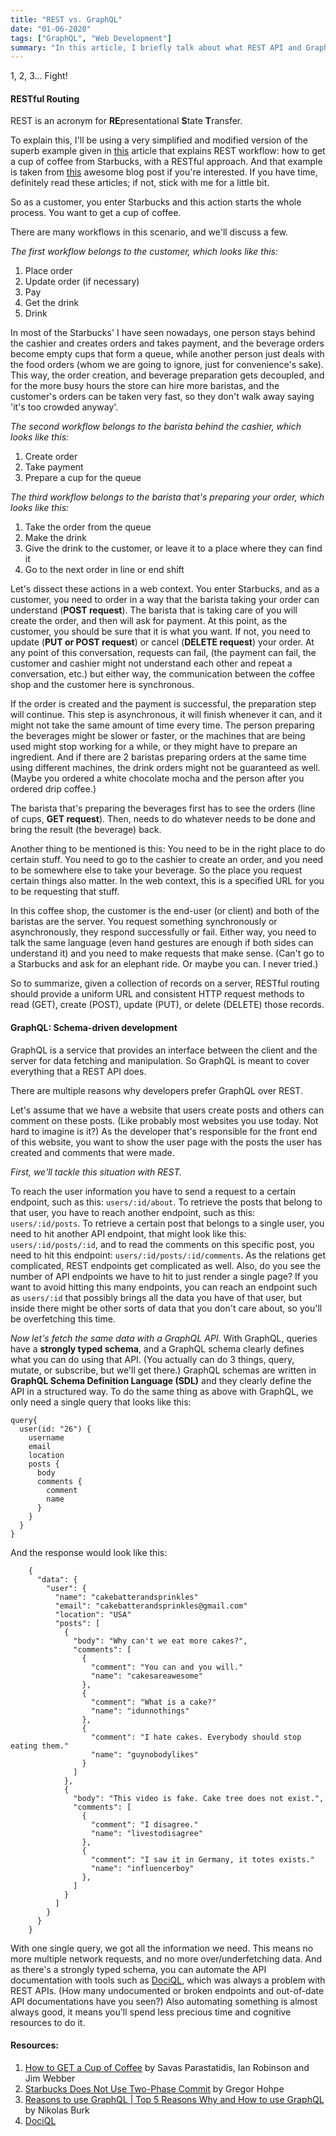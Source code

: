 ```yaml
---
title: "REST vs. GraphQL"
date: "01-06-2020"
tags: ["GraphQL", "Web Development"]
summary: "In this article, I briefly talk about what REST API and GraphQL API are and make a comparison using a very simple example."
---
```


1, 2, 3... Fight!

#### RESTful Routing

REST is an acronym for **RE**presentational **S**tate **T**ransfer.

To explain this, I'll be using a very simplified and modified version of the superb example given in [this](https://www.infoq.com/articles/webber-rest-workflow/) article that explains REST workflow: how to get a cup of coffee from Starbucks, with a RESTful approach. And that example is taken from [this](https://www.enterpriseintegrationpatterns.com/ramblings/18_starbucks.html) awesome blog post if you're interested. If you have time, definitely read these articles; if not, stick with me for a little bit.

So as a customer, you enter Starbucks and this action starts the whole process. You want to get a cup of coffee.

There are many workflows in this scenario, and we'll discuss a few.

_The first workflow belongs to the customer, which looks like this:_

1. Place order
2. Update order (if necessary)
3. Pay
4. Get the drink
5. Drink

In most of the Starbucks' I have seen nowadays, one person stays behind the cashier and creates orders and takes payment, and the beverage orders become empty cups that form a queue, while another person just deals with the food orders (whom we are going to ignore, just for convenience's sake). This way, the order creation, and beverage preparation gets decoupled, and for the more busy hours the store can hire more baristas, and the customer's orders can be taken very fast, so they don't walk away saying 'it's too crowded anyway'.

_The second workflow belongs to the barista behind the cashier, which looks like this:_

1. Create order
2. Take payment
3. Prepare a cup for the queue

_The third workflow belongs to the barista that's preparing your order, which looks like this:_

1. Take the order from the queue
2. Make the drink
3. Give the drink to the customer, or leave it to a place where they can find it
4. Go to the next order in line or end shift

Let's dissect these actions in a web context. You enter Starbucks, and as a customer, you need to order in a way that the barista taking your order can understand (**POST request**). The barista that is taking care of you will create the order, and then will ask for payment. At this point, as the customer, you should be sure that it is what you want. If not, you need to update (**PUT or POST request**) or cancel (**DELETE request**) your order. At any point of this conversation, requests can fail, (the payment can fail, the customer and cashier might not understand each other and repeat a conversation, etc.) but either way, the communication between the coffee shop and the customer here is synchronous.

If the order is created and the payment is successful, the preparation step will continue. This step is asynchronous, it will finish whenever it can, and it might not take the same amount of time every time. The person preparing the beverages might be slower or faster, or the machines that are being used might stop working for a while, or they might have to prepare an ingredient. And if there are 2 baristas preparing orders at the same time using different machines, the drink orders might not be guaranteed as well. (Maybe you ordered a white chocolate mocha and the person after you ordered drip coffee.)

The barista that's preparing the beverages first has to see the orders (line of cups, **GET request**). Then, needs to do whatever needs to be done and bring the result (the beverage) back.

Another thing to be mentioned is this: You need to be in the right place to do certain stuff. You need to go to the cashier to create an order, and you need to be somewhere else to take your beverage. So the place you request certain things also matter. In the web context, this is a specified URL for you to be requesting that stuff.

In this coffee shop, the customer is the end-user (or client) and both of the baristas are the server. You request something synchronously or asynchronously, they respond successfully or fail. Either way, you need to talk the same language (even hand gestures are enough if both sides can understand it) and you need to make requests that make sense. (Can't go to a Starbucks and ask for an elephant ride. Or maybe you can. I never tried.)

So to summarize, given a collection of records on a server, RESTful routing should provide a uniform URL and consistent HTTP request methods to read (GET), create (POST), update (PUT), or delete (DELETE) those records.

#### GraphQL: Schema-driven development

GraphQL is a service that provides an interface between the client and the server for data fetching and manipulation. So GraphQL is meant to cover everything that a REST API does.

There are multiple reasons why developers prefer GraphQL over REST.

Let's assume that we have a website that users create posts and others can comment on these posts. (Like probably most websites you use today. Not hard to imagine is it?) As the developer that's responsible for the front end of this website, you want to show the user page with the posts the user has created and comments that were made.

_First, we'll tackle this situation with REST._

To reach the user information you have to send a request to a certain endpoint, such as this: `users/:id/about`. To retrieve the posts that belong to that user, you have to reach another endpoint, such as this: `users/:id/posts`. To retrieve a certain post that belongs to a single user, you need to hit another API endpoint, that might look like this: `users/:id/posts/:id`, and to read the comments on this specific post, you need to hit this endpoint: `users/:id/posts/:id/comments`. As the relations get complicated, REST endpoints get complicated as well. Also, do you see the number of API endpoints we have to hit to just render a single page? If you want to avoid hitting this many endpoints, you can reach an endpoint such as `users/:id` that possibly brings all the data you have of that user, but inside there might be other sorts of data that you don't care about, so you'll be overfetching this time.

_Now let's fetch the same data with a GraphQL API._ With GraphQL, queries have a **strongly typed schema**, and a GraphQL schema clearly defines what you can do using that API. (You actually can do 3 things, query, mutate, or subscribe, but we'll get there.) GraphQL schemas are written in **GraphQL Schema Definition Language (SDL)** and they clearly define the API in a structured way. To do the same thing as above with GraphQL, we only need a single query that looks like this:

```
query{
  user(id: "26") {
    username
    email
    location
    posts {
      body
      comments {
        comment
        name
      }
    }
  }
}
```

And the response would look like this:

```
    {
      "data": {
        "user": {
          "name": "cakebatterandsprinkles"
          "email": "cakebatterandsprinkles@gmail.com"
          "location": "USA"
          "posts": [
            {
              "body": "Why can't we eat more cakes?",
              "comments": [
                {
                  "comment": "You can and you will."
                  "name": "cakesareawesome"
                },
                {
                  "comment": "What is a cake?"
                  "name": "idunnothings"
                },
                {
                  "comment": "I hate cakes. Everybody should stop eating them."
                  "name": "guynobodylikes"
                }
              ]
            },
            {
              "body": "This video is fake. Cake tree does not exist.",
              "comments": [
                {
                  "comment": "I disagree."
                  "name": "livestodisagree"
                },
                {
                  "comment": "I saw it in Germany, it totes exists."
                  "name": "influencerboy"
                },
              ]
            }
          ]
        }
      }
    }
```

With one single query, we got all the information we need. This means no more multiple network requests, and no more over/underfetching data. And as there's a strongly typed schema, you can automate the API documentation with tools such as [DociQL](https://github.com/wayfair/dociql), which was always a problem with REST APIs. (How many undocumented or broken endpoints and out-of-date API documentations have you seen?) Also automating something is almost always good, it means you'll spend less precious time and cognitive resources to do it.

#### Resources:

1. [How to GET a Cup of Coffee](https://www.infoq.com/articles/webber-rest-workflow/) by Savas Parastatidis, Ian Robinson and Jim Webber
2. [Starbucks Does Not Use Two-Phase Commit](https://www.enterpriseintegrationpatterns.com/ramblings/18_starbucks.html) by Gregor Hohpe
3. [Reasons to use GraphQL | Top 5 Reasons Why and How to use GraphQL](https://www.prisma.io/blog/top-5-reasons-to-use-graphql-b60cfa683511) by Nikolas Burk
4. [DociQL](https://github.com/wayfair/dociql)
